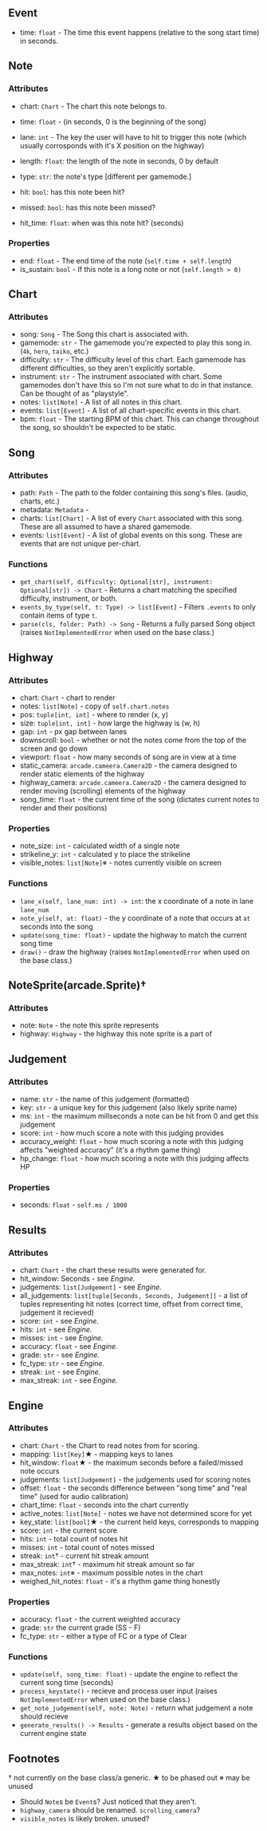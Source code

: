 ## Event
* time: `float` - The time this event happens (relative to the song start time) in seconds.

## Note
### Attributes
* chart: `Chart` - The chart this note belongs to.
* time: `float` - (in seconds, 0 is the beginning of the song)
* lane: `int` - The key the user will have to hit to trigger this note (which usually corrosponds with it's X position on the highway)
* length: `float`: the length of the note in seconds, 0 by default
* type: `str`: the note's type [different per gamemode.]

* hit: `bool`: has this note been hit?
* missed: `bool`: has this note been missed?
* hit_time: `float`: when was this note hit? (seconds)

### Properties
* end: `float` - The end time of the note (`self.time + self.length`)
* is_sustain: `bool` - If this note is a long note or not (`self.length > 0)`

## Chart
### Attributes
* song: `Song` - The Song this chart is associated with.
* gamemode: `str` - The gamemode you're expected to play this song in. (`4k`, `hero`, `taiko`, etc.)
* difficulty: `str` - The difficulty level of this chart. Each gamemode has different difficulties, so they aren't explicitly sortable.
* instrument: `str` - The instrument associated with chart. Some gamemodes don't have this so I'm not sure what to do in that instance. Can be thought of as "playstyle".
* notes: `list[Note]` - A list of all notes in this chart.
* events: `list[Event]` - A list of all chart-specific events in this chart.
* bpm: `float` - The starting BPM of this chart. This can change throughout the song, so shouldn't be expected to be static.

## Song
### Attributes
* path: `Path` - The path to the folder containing this song's files. (audio, charts, etc.)
* metadata: `Metadata` - 
* charts: `list[Chart]` - A list of every `Chart` associated with this song. These are all assumed to have a shared gamemode.
* events: `list[Event]` - A list of global events on this song. These are events that are not unique per-chart.

### Functions
* `get_chart(self, difficulty: Optional[str], instrument: Optional[str]) -> Chart` - Returns a chart matching the specified difficulty, instrument, or both.
* `events_by_type(self, t: Type) -> list[Event]` - Filters `.events` to only contain items of type `t`.
* `parse(cls, folder: Path) -> Song` - Returns a fully parsed Song object (raises `NotImplementedError` when used on the base class.)

## Highway

### Attributes
* chart: `Chart` - chart to render
* notes: `list[Note]` - copy of `self.chart.notes`
* pos: `tuple[int, int]` - where to render (x, y)
* size: `tuple[int, int]` - how large the highway is (w, h) 
* gap: `int` - px gap between lanes
* downscroll: `bool` - whether or not the notes come from the top of the screen and go down
* viewport: `float` - how many seconds of song are in view at a time
* static_camera: `arcade.cameera.Camera2D` - the camera designed to render static elements of the highway
* highway_camera: `arcade.cameera.Camera2D` - the camera designed to render moving (scrolling) elements of the highway
* song_time: `float` - the current time of the song (dictates current notes to render and their positions)

### Properties
* note_size: `int` - calculated width of a single note
* strikeline_y: `int` - calculated y to place the strikeline
* visible_notes: `list[Note]`※ - notes currently visible on screen

### Functions
* `lane_x(self, lane_num: int) -> int`: the x coordinate of a note in lane `lane_num`
* `note_y(self, at: float)` - the y coordinate of a note that occurs at `at` seconds into the song
* `update(song_time: float)` - update the highway to match the current song time
* `draw()` - draw the highway (raises `NotImplementedError` when used on the base class.)

## NoteSprite(arcade.Sprite)†
### Attributes
* note: `Note` - the note this sprite represents
* highway: `Highway` - the highway this note sprite is a part of

## Judgement
### Attributes
* name: `str` - the name of this judgement (formatted)
* key: `str` - a unique key for this judgement (also likely sprite name)
* ms: `int` - the maximum millseconds a note can be hit from 0 and get this judgement
* score: `int` - how much score a note with this judging provides
* accuracy_weight: `float` - how much scoring a note with this judging affects "weighted accuracy" (it's a rhythm game thing)
* hp_change: `float` - how much scoring a note with this judging affects HP

### Properties
* seconds: `float` - `self.ms / 1000`

## Results
### Attributes
* chart: `Chart` - the chart these results were generated for.
* hit_window: Seconds - see *Engine.*
* judgements: `list[Judgement]` - see *Engine.*
* all_judgements: `list[tuple[Seconds, Seconds, Judgement]]` - a list of tuples representing hit notes (correct time, offset from correct time, judgement it recieved)
* score: `int` - see *Engine.*
* hits: `int` - see *Engine.*
* misses: `int` - see *Engine.*
* accuracy: `float` - see *Engine.*
* grade: `str` - see *Engine.*
* fc_type: `str` - see *Engine.*
* streak: `int` - see *Engine.*
* max_streak: `int` - see *Engine.*

## Engine
### Attributes
* chart: `Chart` - the Chart to read notes from for scoring.
* mapping: `list[Key]`★ - mapping keys to lanes
* hit_window: `float`★ - the maximum seconds before a failed/missed note occurs
* judgements: `list[Judgement]` - the judgements used for scoring notes
* offset: `float` - the seconds difference between "song time" and "real time" (used for audio calibration)
* chart_time: `float` - seconds into the chart currently
* active_notes: `list[Note]` - notes we have not determined score for yet
* key_state: `list[bool]`★ - the current held keys, corresponds to mapping
* score: `int` - the current score
* hits: `int` - total count of notes hit
* misses: `int` - total count of notes missed
* streak: `int`† - current hit streak amount
* max_streak: `int`† - maximum hit streak amount so far
* max_notes: `int`※ - maximum possible notes in the chart
* weighed_hit_notes: `float` - it's a rhythm game thing honestly

### Properties
* accuracy: `float` - the current weighted accuracy
* grade: `str` the current grade (SS - F)
* fc_type: `str` - either a type of FC or a type of Clear

### Functions
* `update(self, song_time: float)` - update the engine to reflect the current song time (seconds)
* `process_keystate()` - recieve and process user input (raises `NotImplementedError` when used on the base class.)
* `get_note_judgement(self, note: Note)` - return what judgement a note should recieve
* `generate_results() -> Results` - generate a results object based on the current engine state

## Footnotes
† not currently on the base class/a generic.
★ to be phased out
※ may be unused
* Should `Note`s be `Event`s? Just noticed that they aren't.
* `highway_camera` should be renamed. `scrolling_camera`?
* `visible_notes` is likely broken. unused?
